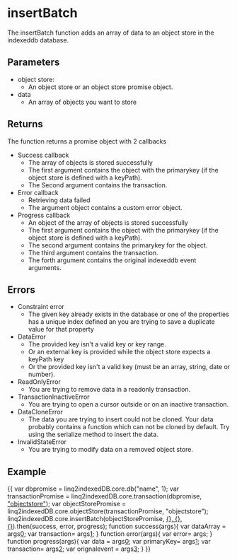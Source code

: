 # insertBatch
The insertBatch function adds an array of data to an object store in the indexeddb database.
## Parameters
* object store: 
	* An object store or an object store promise object.
* data
	* An array of objects you want to store
## Returns
The function returns a promise object with 2 callbacks
* Success callback
	* The array of objects is stored successfully
	* The first argument contains the object with the primarykey (if the object store is defined with a keyPath).
	* The Second argument contains the transaction.
* Error callback
	* Retrieving data failed
	* The argument object contains a custom error object.
* Progress callback
	* An object of the array of objects is stored successfully
	* The first argument contains the object with the primarykey (if the object store is defined with a keyPath).
	* The second argument contains the primarykey for the object.
	* The third argument contains the transaction.
	* The forth argument contains the original indexeddb event arguments.
## Errors
* Constraint error
	* The given key already exists in the database or one of the properties has a unique index defined an you are trying to save a duplicate value for that property
* DataError
	* The provided key isn't a valid key or key range.
	* Or an external key is provided while the object store expects a keyPath key
	* Or the provided key isn't a valid key (must be an array, string, date or number).
* ReadOnlyError
	* You are trying to remove data in a readonly transaction.
* TransactionInactiveError
	* You are trying to open a cursor outside or on an inactive transaction.
* DataCloneError
	* The data you are trying to insert could not be cloned. Your data probably contains a function which can not be cloned by default. Try using the serialize method to insert the data.
* InvalidStateError
	* You are trying to modify data on a removed object store.
## Example
{{
var dbpromise = linq2indexedDB.core.db("name", 1);
var transactionPromise = linq2indexedDB.core.transaction(dbpromise, ["objectstore"](_objectstore_));
var objectStorePromise = linq2indexedDB.core.objectStore(transactionPromise, "objectstore");
linq2indexedDB.core.insertBatch(objectStorePromise, [{}, {}, {}]({},-{},-{})).then(success, error, progress);
function success(args){
   var dataArray = args[0](0); 
   var transaction= args[1](1);
}
function error(args){
   var error= args;
}
function progress(args){
   var data = args[0](0); 
   var primaryKey= args[1](1); 
   var transaction= args[2](2);
   var orignalevent = args[3](3);
}
}}